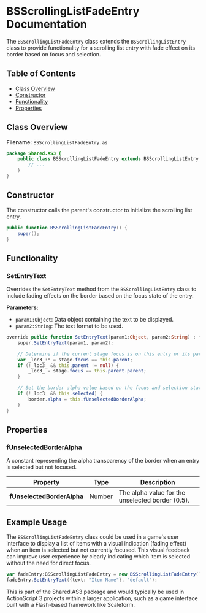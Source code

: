 # BSScrollingListFadeEntry Documentation

The `BSScrollingListFadeEntry` class extends the `BSScrollingListEntry` class to provide functionality for a scrolling list entry with fade effect on its border based on focus and selection.

## Table of Contents
- [Class Overview](#class-overview)
- [Constructor](#constructor)
- [Functionality](#functionality)
- [Properties](#properties)

## Class Overview

**Filename:** `BSScrollingListFadeEntry.as`

```actionscript
package Shared.AS3 {
    public class BSScrollingListFadeEntry extends BSScrollingListEntry {
        // ...
    }
}
```

## Constructor

The constructor calls the parent's constructor to initialize the scrolling list entry.

```actionscript
public function BSScrollingListFadeEntry() {
    super();
}
```

## Functionality

### SetEntryText

Overrides the `SetEntryText` method from the `BSScrollingListEntry` class to include fading effects on the border based on the focus state of the entry.

**Parameters:**
- `param1:Object`: Data object containing the text to be displayed.
- `param2:String`: The text format to be used.

```actionscript
override public function SetEntryText(param1:Object, param2:String) : * {
    super.SetEntryText(param1, param2);

    // Determine if the current stage focus is on this entry or its parent.
    var _loc3_:* = stage.focus == this.parent;
    if (!_loc3_ && this.parent != null) {
        _loc3_ = stage.focus == this.parent.parent;
    }

    // Set the border alpha value based on the focus and selection state.
    if (!_loc3_ && this.selected) {
        border.alpha = this.fUnselectedBorderAlpha;
    }
}
```

## Properties

### fUnselectedBorderAlpha

A constant representing the alpha transparency of the border when an entry is selected but not focused.

| Property                 | Type    | Description                                      |
|--------------------------|---------|--------------------------------------------------|
| **fUnselectedBorderAlpha** | Number | The alpha value for the unselected border (0.5). |

## Example Usage

The `BSScrollingListFadeEntry` class could be used in a game's user interface to display a list of items with a visual indication (fading effect) when an item is selected but not currently focused. This visual feedback can improve user experience by clearly indicating which item is selected without the need for direct focus.

```actionscript
var fadeEntry:BSScrollingListFadeEntry = new BSScrollingListFadeEntry();
fadeEntry.SetEntryText({text: "Item Name"}, "default");
```

This is part of the Shared.AS3 package and would typically be used in ActionScript 3 projects within a larger application, such as a game interface built with a Flash-based framework like Scaleform.
